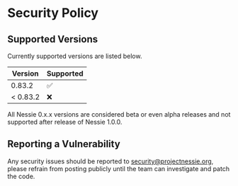 # Security Policy

## Supported Versions

Currently supported versions are listed below.

| Version  | Supported          |
|----------|--------------------|
| 0.83.2   | :white_check_mark: |
| < 0.83.2 | :x:                |

All Nessie 0.x.x versions are considered beta or even alpha releases and not supported after
release of Nessie 1.0.0.

## Reporting a Vulnerability

Any security issues should be reported to security@projectnessie.org, please refrain from posting publicly until the team can investigate and patch the code.

